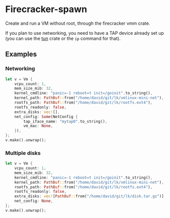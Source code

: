 # Firecracker-spawn

Create and run a VM without root, through the firecracker vmm crate.

If you plan to use networking, you need to have a TAP device already set up (you can use the [tun](https://github.com/meh/rust-tun) crate or the `ip` command for that).

## Examples

###  Networking
```rust
let v = Vm {
	vcpu_count: 1,
	mem_size_mib: 32,
	kernel_cmdline: "panic=-1 reboot=t init=/goinit".to_string(),
	kernel_path: PathBuf::from("/home/david/git/lk/vmlinux-mini-net"),
	rootfs_path: PathBuf::from("/home/david/git/lk/rootfs.ext4"),
	rootfs_readonly: false,
	extra_disks: vec![],
	net_config: Some(NetConfig {
		tap_iface_name: "mytap0".to_string(),
		vm_mac: None,
	}),
};
v.make().unwrap();
```

###  Multiple disks
```rust
let v = Vm {
	vcpu_count: 1,
	mem_size_mib: 32,
	kernel_cmdline: "panic=-1 reboot=t init=/goinit".to_string(),
	kernel_path: PathBuf::from("/home/david/git/lk/vmlinux-mini-net"),
	rootfs_path: PathBuf::from("/home/david/git/lk/rootfs.ext4"),
	rootfs_readonly: false,
	extra_disks: vec![PathBuf::from("/home/david/git/lk/disk.tar.gz")],
	net_config: None,
};
v.make().unwrap();
```
